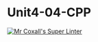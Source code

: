 # Unit4-04-CPP
[![Mr Coxall's Super Linter](https://github.com/ICS3U-Programming-Adwok-k/Unit4-04-CPP/workflows/Mr%20Coxall's%20Super%20Linter/badge.svg)](https://github.com/ICS3U-Programming-Adwok-k/Unit4-04-CPP/actions/)
